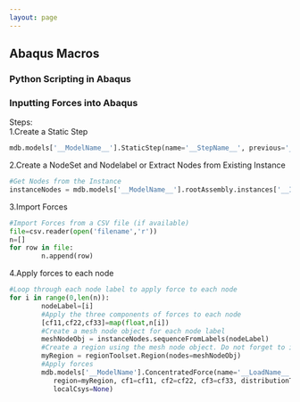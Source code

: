 ```yaml
---
layout: page
---
```

## Abaqus Macros
### Python Scripting in Abaqus
### Inputting Forces into Abaqus
Steps:  
1.Create a Static Step  
```python
mdb.models['__ModelName__'].StaticStep(name='__StepName__', previous='__PreviousStepName__')   
```
2.Create a NodeSet and Nodelabel or Extract Nodes from Existing Instance
```python
#Get Nodes from the Instance
instanceNodes = mdb.models['__ModelName__'].rootAssembly.instances['__InstanceName__'].nodes
```
3.Import Forces
```python
#Import Forces from a CSV file (if available)
file=csv.reader(open('filename','r'))
n=[]
for row in file:
        n.append(row)
```
4.Apply forces to each node
```python
#Loop through each node label to apply force to each node
for i in range(0,len(n)):
        nodeLabel=[i]
        #Apply the three components of forces to each node
        [cf11,cf22,cf33]=map(float,n[i])
        #Create a mesh node object for each node label
        meshNodeObj = instanceNodes.sequenceFromLabels(nodeLabel)
        #Create a region using the mesh node object. Do not forget to import regionToolSet at the start
        myRegion = regionToolset.Region(nodes=meshNodeObj)
        #Apply forces
        mdb.models['__ModelName'].ConcentratedForce(name='__LoadName__', createStepName='__StepName__', 
           region=myRegion, cf1=cf11, cf2=cf22, cf3=cf33, distributionType=UNIFORM, field='', 
           localCsys=None)
```   

